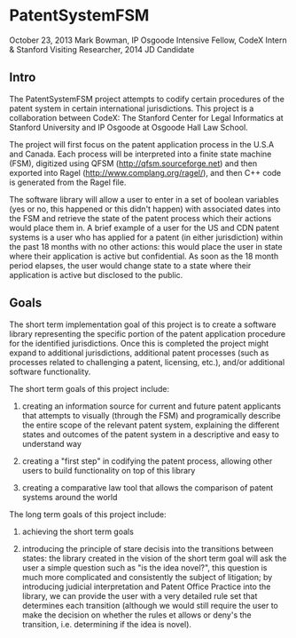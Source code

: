 PatentSystemFSM
===============
October 23, 2013
Mark Bowman, IP Osgoode Intensive Fellow, CodeX Intern & Stanford Visiting Researcher, 2014 JD Candidate

Intro
---------------

The PatentSystemFSM project attempts to codify certain procedures of the patent system in certain international jurisdictions. This project is a collaboration between CodeX: The Stanford Center for Legal Informatics at Stanford University and IP Osgoode at Osgoode Hall Law School.  

The project will first focus on the patent application process in the U.S.A and Canada. Each process will be interpreted into a finite state machine (FSM), digitized using QFSM (http://qfsm.sourceforge.net) and then exported into Ragel (http://www.complang.org/ragel/), and then C++ code is generated from the Ragel file.

The software library will allow a user to enter in a set of boolean variables (yes or no, this happened or this didn't happen) with associated dates into the FSM and retrieve the state of the patent process which their actions would place them in. A brief example of a user for the US and CDN patent systems is a user who has applied for a patent (in either jurisdiction) within the past 18 months with no other actions: this would place the user in state where their application is active but confidential. As soon as the 18 month period elapses, the user would change state to a state where their application is active but disclosed to the public.

Goals
---------------
The short term implementation goal of this project is to create a software library representing the specific portion of the patent application procedure for the identified jurisdictions. Once this is completed the project might expand to additional jurisdictions, additional patent processes (such as processes related to challenging a patent, licensing, etc.), and/or additional software functionality.


The short term goals of this project include: 

1) creating an information source for current and future patent applicants that attempts to visually (through the FSM) and programically describe the entire scope of the relevant patent system, explaining the different states and outcomes of the patent system in a descriptive and easy to understand way

2) creating a "first step" in codifying the patent process, allowing other users to build functionality on top of this library

3) creating a comparative law tool that allows the comparison of patent systems around the world



The long term goals of this project include:

1) achieving the short term goals

2) introducing the principle of stare decisis into the transitions between states: the library created in the vision of the short term goal will ask the user a simple question such as "is the idea novel?", this question is much more complicated and consistently the subject of litigation; by introducing judicial interpretation and Patent Office Practice into the library, we can provide the user with a very detailed rule set that determines each transition (although we would still require the user to make the decision on whether the rules et allows or deny's the transition, i.e. determining if the idea is novel).
